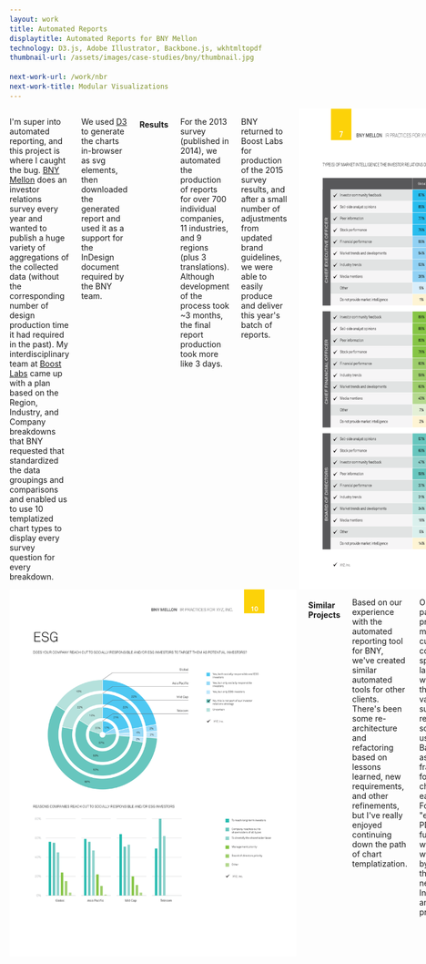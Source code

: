 ```yaml
---
layout: work
title: Automated Reports
displaytitle: Automated Reports for BNY Mellon
technology: D3.js, Adobe Illustrator, Backbone.js, wkhtmltopdf
thumbnail-url: /assets/images/case-studies/bny/thumbnail.jpg

next-work-url: /work/nbr
next-work-title: Modular Visualizations
---
```


<div class="row">
    <div class="medium-6 columns">
        <p>I'm super into automated reporting, and this project is where I caught the bug. <a href="https://www.bnymellon.com/">BNY Mellon</a> does an investor relations survey every year and wanted to publish a huge variety of aggregations of the collected data (without the corresponding number of design production time it had required in the past). My interdisciplinary team at <a href="http://www.boostlabs.com/">Boost Labs</a> came up with a plan based on the Region, Industry, and Company breakdowns that BNY requested that standardized the data groupings and comparisons and enabled us to use 10 templatized chart types to display every survey question for every breakdown.</p>
        <p>We used <a href="http://d3js.org/">D3</a> to generate the charts in-browser as svg elements, then downloaded the generated report and used it as a support for the InDesign document required by the BNY team.</p>
        <h4>Results</h4>
        <p>For the 2013 survey (published in 2014), we automated the production of reports for over 700 individual companies, 11 industries, and 9 regions (plus 3 translations). Although development of the process took ~3 months, the final report production took more like 3 days.</p>
        <p>BNY returned to Boost Labs for production of the 2015 survey results, and after a small number of adjustments from updated brand guidelines, we were able to easily produce and deliver this year's batch of reports.</p>
        <img src="/assets/images/case-studies/bny/bny9.png" alt="700 Benchmark Reports">
    </div>
    <div class="medium-6 columns">
        <img src="/assets/images/case-studies/bny/bny10.png" alt="700 Benchmark Reports">
        <h4>Similar Projects</h4>
        <p>Based on our experience with the automated reporting tool for BNY, we've created similar automated tools for other clients. There's been some re-architecture and refactoring based on lessons learned, new requirements, and other refinements, but I've really enjoyed continuing down the path of chart templatization.</p>
        <p>One particular project had more custom and complex spread layouts (as well as data that is more variable than survey responses), so we began using Backbone.js as an MVC framework for viewing charts within each page. For full "export to PDF" functionality we use wkhtmltopdf, bypassing the previous need for InDesign and post-processing.</p>
    </div>
</div>

